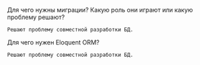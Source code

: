 Для чего нужны миграции? Какую роль они играют или какую проблему решают?

    Решают проблему совместной разработки БД.

Для чего нужен Eloquent ORM?

    Решают проблему совместной разработки БД.
